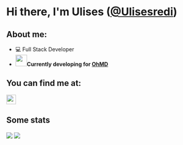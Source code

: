 # Hi there, I'm Ulises ([@Ulisesredi](https://www.linkedin.com/in/ulises-redi-377a52206/))

## About me:
- 💻 Full Stack Developer
- <b><img src="https://media.giphy.com/media/WUlplcMpOCEmTGBtBW/giphy.gif" width="30">Currently developing for [OhMD](https://www.ohmd.com/)</b> 

## You can find me at:

<p>
    <a href="https://www.linkedin.com/in/ulises-redi/"><img
            src="https://img.shields.io/badge/linkedin-%230077B5.svg?&style=for-the-badge&logo=linkedin&logoColor=white"
            height=25></a> 
</p>


## Some stats

  <img align="center" src="https://github-readme-stats.vercel.app/api?username=Ulisesredi&show_icons=true&theme=tokyonight" />

  <img align="center" src="https://github-readme-stats.vercel.app/api/top-langs/?username=Ulisesredi&layout=compact&theme=tokyonight" />

